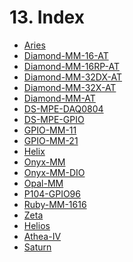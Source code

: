# 13. Index

* [Aries](aries.md)
* [Diamond-MM-16-AT](diamond-mm-16-at.md)
* [Diamond-MM-16RP-AT](diamond-mm-16rp-at.md)
* [Diamond-MM-32DX-AT](diamond-mm-32dx-at.md)
* [Diamond-MM-32X-AT](diamond-mm-32x-at.md)
* [Diamond-MM-AT](diamond-mm-at.md)
* [DS-MPE-DAQ0804](ds-mpe-daq0804.md)
* [DS-MPE-GPIO](ds-mpe-gpio.md)
* [GPIO-MM-11](gpio-mm-11.md)&#x20;
* [GPIO-MM-21](gpio-mm-21.md)&#x20;
* [Helix](helix.md)&#x20;
* [Onyx-MM](onyx-mm.md)&#x20;
* [Onyx-MM-DIO ](onyx-mm-dio.md)
* [Opal-MM](untitled-1-1.md)&#x20;
* [P104-GPIO96](p104-gpio96.md)&#x20;
* [Ruby-MM-1616](ruby-mm-1616.md)&#x20;
* [Zeta](zeta.md)
* [Helios](helios.md)
* [Athea-IV](athena-iv.md)
* [Saturn](saturn.md)
